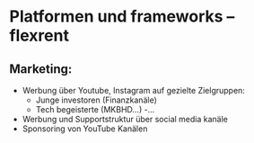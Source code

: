  # Platformen und frameworks – flexrent

## Marketing:
- Werbung über Youtube, Instagram auf gezielte Zielgruppen:
	- Junge investoren (Finanzkanäle)
	- Tech begeisterte (MKBHD…)
	-…
- Werbung und Supportstruktur über social media kanäle
- Sponsoring von YouTube Kanälen
